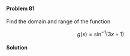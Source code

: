 <div class="alert alert-warning" role="alert">
<h4 class="alert-heading">Problem 81</h4>

Find the domain and range of the function

$$ g(x) = \sin^{-1} (3x + 1) $$

</div>

<div class="alert alert-success" role="alert">
<h4 class="alert-heading">Solution</h4>



</div>

